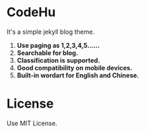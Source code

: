 # CodeHu

It's a simple jekyll blog theme.

1. **Use paging as 1,2,3,4,5......**   
1. **Searchable for blog.**    
1. **Classification is supported.**   
1. **Good compatibility on mobile devices.**    
1. **Built-in wordart for English and Chinese.**   

# License

Use MIT License.

